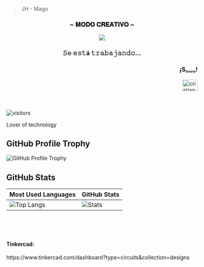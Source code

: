 <!-- ( comentarios _-_ )  -->

> JH - Mago  

<h3 align="center" >~ 𝐌𝐎𝐃𝐎 𝐂𝐑𝐄𝐀𝐓𝐈𝐕𝐎 ~</h3>

<p align="center"><img src="https://i.postimg.cc/pTqbVLSR/Herman-para-que-la-copia-xd.gif"></p>              
<h3 align="center" > 𝚂𝚎 𝚎𝚜𝚝á 𝚝𝚛𝚊𝚋𝚊𝚓𝚊𝚗𝚍𝚘... </h3>

<h3 align="right">¡Sᵢᵤᵤᵤ!</h3>
<a href="https://instagram.com/cristiano" target="blank"><img align="right" src="https://raw.githubusercontent.com/rahuldkjain/github-profile-readme-generator/master/src/images/icons/Social/instagram.svg" alt="cristiano" height="30" width="40" /></a>  
</p>



<br/> </p> <br> <!-- ( Salto de Linea )  --> <br> 

<!-- ### Hi there 👋 -->
 ![visitors](https://page-views.glitch.me/badge?page_id=Joel-Huillca)
 
 Lover of technology

## GitHub Profile Trophy
![GitHub Profile Trophy](https://github-profile-trophy.vercel.app/?username=Joel-Huillca&theme=darkhub&margin-w=45)

## GitHub Stats
| Most Used Languages | GitHub Stats |
| ------------------- | ------------ |
| ![Top Langs](https://github-readme-stats.vercel.app/api/top-langs/?username=Joel-Huillca&show_icons=true&hide_title=true&hide_border=true&bg_color=0d1117&text_color=f0f6fc&layout=compact) | ![Stats](https://github-readme-stats.vercel.app/api/?username=Joel-Huillca&show_icons=true&hide_title=true&hide_border=true&bg_color=0d1117&text_color=f0f6fc&hide=issue) |

<br> <br> 
<h2>  </h2>
<h4> Tinkercad:  </h4>
 https://www.tinkercad.com/dashboard?type=circuits&collection=designs 
<h2>  </h2>

<!-- //Por ordenar _-_
**Birdnation/Birdnation** is a ✨ _special_ ✨ repository because its `README.md` (this file) appears on your GitHub profile.

Here are some ideas to get you started:

- 🔭 I’m currently working on ...
- 🌱 I’m currently learning ...
- 👯 I’m looking to collaborate on ...
- 🤔 I’m looking for help with ...
- 💬 Ask me about ...
- 📫 How to reach me: ...
- 😄 Pronouns: ...
- ⚡ Fun fact: ...
-->



